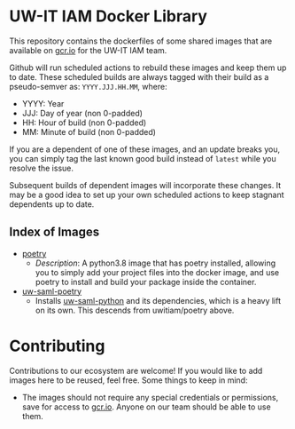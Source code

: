# UW-IT IAM Docker Library

This repository contains the dockerfiles of some shared images that are available 
on [gcr.io] for the UW-IT IAM team.

Github will run scheduled actions to rebuild these images and keep them up to date. 
These scheduled builds are always tagged with their build as a pseudo-semver as:
  `YYYY.JJJ.HH.MM`, where:
  
  - YYYY: Year
  - JJJ: Day of year (non 0-padded)
  - HH: Hour of build (non 0-padded)
  - MM: Minute of build (non 0-padded)


If you are a dependent of one of these images, and 
an update breaks you, you can simply tag the last known good build instead of 
`latest` while you resolve the issue. 

Subsequent builds of dependent images will incorporate these changes. It may be a 
good idea to set up your own scheduled actions to keep stagnant dependents up to date.


## Index of Images

- [poetry](images/poetry.dockerfile) 
  - *Description*: A python3.8 image that has poetry installed, allowing you to simply 
    add your project files into the docker image, and use poetry to install and 
    build your package inside the container.
- [uw-saml-poetry](images/uw-saml-poetry.dockerfile)
  - Installs [uw-saml-python] and its dependencies, which is a heavy lift on its own.
    This descends from uwitiam/poetry above. 
   

# Contributing

Contributions to our ecosystem are welcome! If you would like to add images here to 
be reused, feel free. Some things to keep in mind:

- The images should not require any special credentials or permissions, save for access to [gcr.io]. Anyone on our team should be able to use them.


[gcr.io]: https://gcr.io/uwit-mci-iam
[uw-saml-python]: https://github.com/uwit-iam/uw-saml-python
